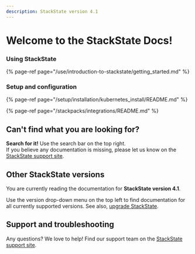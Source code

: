 ```yaml
---
description: StackState version 4.1
---
```


# Welcome to the StackState Docs!


### Using StackState

{% page-ref page="/use/introduction-to-stackstate/getting_started.md" %}

### Setup and configuration

{% page-ref page="/setup/installation/kubernetes_install/README.md" %}

{% page-ref page="/stackpacks/integrations/README.md" %}


## Can't find what you are looking for?

**Search for it!** Use the search bar on the top right.  
If you believe any documentation is missing, please let us know on the [StackState support site](http://support.stackstate.com/).

## Other StackState versions

You are currently reading the documentation for **StackState version 4.1**.

Use the version drop-down menu on the top left to find documentation for all currently supported versions. See also, [upgrade StackState](/setup/upgrade-stackstate/steps-to-upgrade.md).

## Support and troubleshooting

Any questions? We love to help! Find our support team on the [StackState support site](http://support.stackstate.com/).

